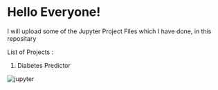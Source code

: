 # Hello Everyone!

I will upload some of the 
Jupyter Project Files which I have done, in this repositary 

List of Projects : 
  1. Diabetes Predictor 






![jupyter](https://user-images.githubusercontent.com/65707682/142349223-74884cbe-f466-4dc7-81fd-d789ddb00be3.jpg)
